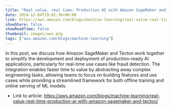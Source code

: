 ```yaml
---
title: "Real value, real time: Production AI with Amazon SageMaker and Tecton"
date: 2024-12-04T19:01:36+00:00
link: https://aws.amazon.com/blogs/machine-learning/real-value-real-time-production-ai-with-amazon-sagemaker-and-tecton/
showShare: false
showReadTime: false
thumbnail: images/aws.png
tags: ["aws.amazon.com/blogs/machine-learning"]
---
```

In this post, we discuss how Amazon SageMaker and Tecton work together to simplify the development and deployment of production-ready AI applications, particularly for real-time use cases like fraud detection. The integration enables faster time to value by abstracting away complex engineering tasks, allowing teams to focus on building features and use cases while providing a streamlined framework for both offline training and online serving of ML models.

- Link to article: https://aws.amazon.com/blogs/machine-learning/real-value-real-time-production-ai-with-amazon-sagemaker-and-tecton/